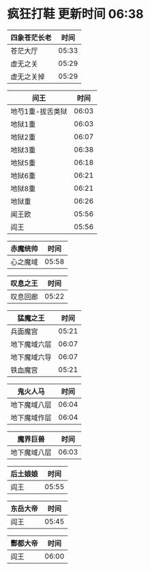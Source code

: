 # 疯狂打鞋 更新时间 06:38

| 四象苍茫长老   | 时间    |
|--------|-------|
| 苍茫大厅 | 05:33 |
| 虚无之关 | 05:29 |
| 虚无之关掉 | 05:29 |

| 间王   | 时间    |
|--------|-------|
| 地芍1重-拔舌类狱 | 06:03 |
| 地狱1重 | 06:03 |
| 地狱2重 | 06:07 |
| 地狱3重 | 06:38 |
| 地狱5重 | 06:18 |
| 地狱6重 | 06:21 |
| 地狱8重 | 06:21 |
| 地狱重 | 06:26 |
| 闻王欧 | 05:56 |
| 阎王 | 05:56 |

| 赤魔统帅   | 时间    |
|--------|-------|
| 心之魔域 | 05:58 |

| 叹息之王   | 时间    |
|--------|-------|
| 叹息回廊 | 05:22 |

| 猛魔之王   | 时间    |
|--------|-------|
| 兵面魔宫 | 05:21 |
| 地下魔域六层 | 06:07 |
| 地下魔域六导 | 06:07 |
| 铁血魔宫 | 05:21 |

| 鬼火人马   | 时间    |
|--------|-------|
| 地下魔域八层 | 06:04 |
| 地下魔域作层 | 06:04 |

| 魔界巨兽   | 时间    |
|--------|-------|
| 地下魔域八层 | 06:03 |

| 后土娘娘   | 时间    |
|--------|-------|
| 阎王 | 05:55 |

| 东岳大帝   | 时间    |
|--------|-------|
| 阎王 | 05:45 |

| 酆都大帝   | 时间    |
|--------|-------|
| 阎王 | 06:00 |